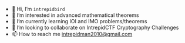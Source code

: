 - 👋 Hi, I’m `intrepidbird`
- 👀 I’m interested in advanced mathematical theorems
- 🌱 I’m currently learning IOI and IMO problems/theorems
- 💞️ I’m looking to collaborate on IntrepidCTF Cryptography Challenges
- 📫 How to reach me intrepidman2010@gmail.com

<!---
intrepidbird2/intrepidbird2 is a ✨ special ✨ repository because its `README.md` (this file) appears on your GitHub profile.
You can click the Preview link to take a look at your changes.
--->
